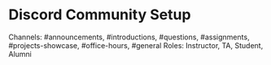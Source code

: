 # Discord Community Setup
Channels: #announcements, #introductions, #questions, #assignments, #projects-showcase, #office-hours, #general
Roles: Instructor, TA, Student, Alumni
